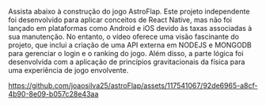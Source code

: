 Assista abaixo à construção do jogo AstroFlap. Este projeto independente foi desenvolvido para aplicar conceitos de React Native, mas não foi lançado em plataformas como Android e iOS devido às taxas associadas à sua manutenção. No entanto, o vídeo oferece uma visão fascinante do projeto, que inclui a criação de uma API externa em NODEJS e MONGODB para gerenciar o login e o ranking do jogo. Além disso, a parte lógica foi desenvolvida com a aplicação de princípios gravitacionais da física para uma experiência de jogo envolvente.



https://github.com/joaosilva25/astroFlap/assets/117541067/92de6965-a8cf-4b90-8e09-b057c28e43aa





